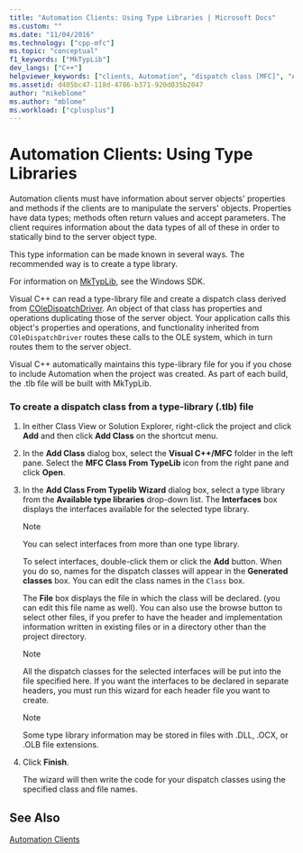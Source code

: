 ```yaml
---
title: "Automation Clients: Using Type Libraries | Microsoft Docs"
ms.custom: ""
ms.date: "11/04/2016"
ms.technology: ["cpp-mfc"]
ms.topic: "conceptual"
f1_keywords: ["MkTypLib"]
dev_langs: ["C++"]
helpviewer_keywords: ["clients, Automation", "dispatch class [MFC]", "Automation clients, type libraries", "type libraries, Automation clients", "ODL (Object Description Language)", "ODL files", "classes [MFC], dispatch", "MkTypLib tool", ".odl files"]
ms.assetid: d405bc47-118d-4786-b371-920d035b2047
author: "mikeblome"
ms.author: "mblome"
ms.workload: ["cplusplus"]
---
```

# Automation Clients: Using Type Libraries
Automation clients must have information about server objects' properties and methods if the clients are to manipulate the servers' objects. Properties have data types; methods often return values and accept parameters. The client requires information about the data types of all of these in order to statically bind to the server object type.  
  
 This type information can be made known in several ways. The recommended way is to create a type library.  
  
 For information on [MkTypLib](https://msdn.microsoft.com/library/windows/desktop/aa366797), see the Windows SDK.  
  
 Visual C++ can read a type-library file and create a dispatch class derived from [COleDispatchDriver](../mfc/reference/coledispatchdriver-class.md). An object of that class has properties and operations duplicating those of the server object. Your application calls this object's properties and operations, and functionality inherited from `COleDispatchDriver` routes these calls to the OLE system, which in turn routes them to the server object.  
  
 Visual C++ automatically maintains this type-library file for you if you chose to include Automation when the project was created. As part of each build, the .tlb file will be built with MkTypLib.  
  
### To create a dispatch class from a type-library (.tlb) file  
  
1.  In either Class View or Solution Explorer, right-click the project and click **Add** and then click **Add Class** on the shortcut menu.  
  
2.  In the **Add Class** dialog box, select the **Visual C++/MFC** folder in the left pane. Select the **MFC Class From TypeLib** icon from the right pane and click **Open**.  
  
3.  In the **Add Class From Typelib Wizard** dialog box, select a type library from the **Available type libraries** drop-down list. The **Interfaces** box displays the interfaces available for the selected type library.  
  
    > [!NOTE]
    >  You can select interfaces from more than one type library.  
  
     To select interfaces, double-click them or click the **Add** button. When you do so, names for the dispatch classes will appear in the **Generated classes** box. You can edit the class names in the `Class` box.  
  
     The **File** box displays the file in which the class will be declared. (you can edit this file name as well). You can also use the browse button to select other files, if you prefer to have the header and implementation information written in existing files or in a directory other than the project directory.  
  
    > [!NOTE]
    >  All the dispatch classes for the selected interfaces will be put into the file specified here. If you want the interfaces to be declared in separate headers, you must run this wizard for each header file you want to create.  
  
    > [!NOTE]
    >  Some type library information may be stored in files with .DLL, .OCX, or .OLB file extensions.  
  
4.  Click **Finish**.  
  
     The wizard will then write the code for your dispatch classes using the specified class and file names.  
  
## See Also  
 [Automation Clients](../mfc/automation-clients.md)

